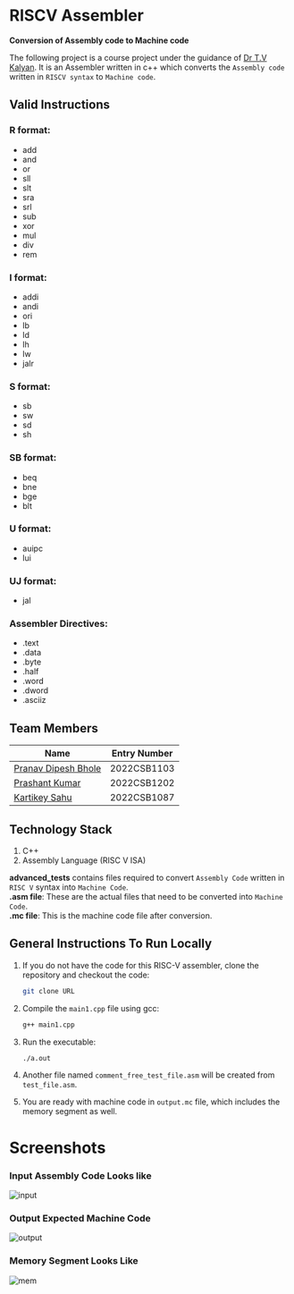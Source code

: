 # RISCV Assembler

**Conversion of Assembly code to Machine code**

The following project is a course project under the guidance of [Dr T.V Kalyan](https://sites.google.com/view/kalyantv). It is an Assembler written in c++ which converts the `Assembly code` written in `RISCV syntax` to `Machine code`.

## Valid Instructions

### R format:
- add
- and
- or
- sll
- slt
- sra
- srl
- sub
- xor
- mul
- div
- rem

### I format:
- addi
- andi
- ori
- lb
- ld
- lh
- lw
- jalr

### S format:
- sb
- sw
- sd
- sh

### SB format:
- beq
- bne
- bge
- blt

### U format:
- auipc
- lui

### UJ format:
- jal

### Assembler Directives:
- .text
- .data
- .byte
- .half
- .word
- .dword
- .asciiz

## Team Members
| Name                     | Entry Number |
|--------------------------| -------------|
| [Pranav Dipesh Bhole](https://github.com/pranavbhole123) | 2022CSB1103  |
| [Prashant Kumar](https://github.com/Prashant370)            | 2022CSB1202  |
| [Kartikey Sahu](https://github.com/kartikeysahu987)          | 2022CSB1087  |

## Technology Stack
1. C++
2. Assembly Language (RISC V ISA)

**advanced_tests** contains files required to convert `Assembly Code` written in `RISC V` syntax into `Machine Code`.  
**.asm file**: These are the actual files that need to be converted into `Machine Code`.  
**.mc file**: This is the machine code file after conversion.

## General Instructions To Run Locally

1. If you do not have the code for this RISC-V assembler, clone the repository and checkout the code:
    ```bash
    git clone URL
    ```

2. Compile the `main1.cpp` file using gcc:
    ```bash
    g++ main1.cpp
    ```

3. Run the executable:
    ```bash
    ./a.out
    ```

4. Another file named `comment_free_test_file.asm` will be created from `test_file.asm`.

5. You are ready with machine code in `output.mc` file, which includes the memory segment as well.


# Screenshots
### Input Assembly Code Looks like 
![input](https://github.com/Prashant370/RISC-V-Assembler/assets/100296448/5a8e4a4f-e612-4d8b-821e-401e8293543f)
### Output Expected Machine Code
![output](https://github.com/Prashant370/RISC-V-Assembler/assets/100296448/09f512db-f8bb-45f9-9f2c-97afc1b20d2a)
### Memory Segment Looks Like
![mem](https://github.com/Prashant370/RISC-V-Assembler/assets/100296448/9d22f46d-6261-4918-b76f-058d83ea5d36)

 
